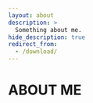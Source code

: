```yaml
---
layout: about
description: >
  Something about me.
hide_description: true
redirect_from:
  - /download/
---
```


# ABOUT ME

<!--author-->
